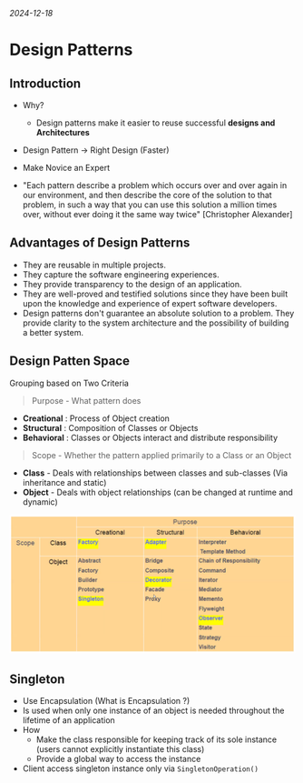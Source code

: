 *2024-12-18*

# Design Patterns

## Introduction

- Why?
    - Design patterns make it easier to reuse successful **designs and Architectures**

- Design Pattern -> Right Design (Faster)
- Make Novice an Expert
- "Each pattern describe a problem which occurs over and over again in our
environment, and then describe the core of the solution to that problem, in
such a way that you can use this solution a million times over, without ever
doing it the same way twice" [Christopher Alexander]

## Advantages of Design Patterns

- They are reusable in multiple projects.
- They capture the software engineering experiences.
- They provide transparency to the design of an application.
- They are well-proved and testified solutions since they have been built upon
the knowledge and experience of expert software developers.
- Design patterns don't guarantee an absolute solution to a problem. They provide clarity to the system architecture and the possibility of building a better system.

## Design Patten Space

Grouping based on Two Criteria

> Purpose - What pattern does

- **Creational** : Process of Object creation
- **Structural** : Composition of Classes or Objects
- **Behavioral** : Classes or Objects interact and distribute responsibility

> Scope - Whether the pattern applied primarily to a Class or an Object 

- **Class** - Deals with relationships between classes and sub-classes (Via inheritance and static)
- **Object** - Deals with object relationships (can be changed at runtime and dynamic)

![](./images/designpatterns.png)

## Singleton 

- Use Encapsulation (What is Encapsulation ?)
- Is used when only one instance of an object is needed throughout the
lifetime of an application
- How
    - Make the class responsible for keeping track of its sole instance (users cannot explicitly instantiate this class)
    - Provide a global way to access the instance
- Client access singleton instance only via `SingletonOperation()`
